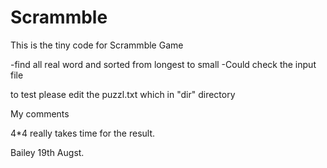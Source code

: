 Scrammble
=========
This is the tiny code for Scrammble Game 

-find all real word and sorted from longest to small
-Could check the input file 

to test please edit the puzzl.txt which in "dir" directory

My comments 

4*4 really takes time for the result. 

Bailey 19th Augst. 
